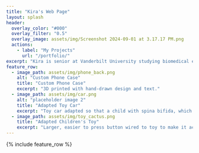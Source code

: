 ```yaml
---
title: "Kira's Web Page"
layout: splash
header:
  overlay_color: "#000"
  overlay_filter: "0.5"
  overlay_image: assets/img/Screenshot 2024-09-01 at 3.17.17 PM.png
  actions:
    - label: "My Projects"
      url: "/portfolio/"
excerpt: "Kira is senior at Vanderbilt University studying biomedical engineering. She is passionate about building low-cost medical devices and her work in Vanderbilt Athletics with the Spirit Team. This web page contains all of her relevant projects and academic information."
feature_row:
  - image_path: assets/img/phone_back.png
    alt: "Custom Phone Case"
    title: "Custom Phone Case"
    excerpt: "3D printed with hand-drawn design and text."
  - image_path: assets/img/car.png
    alt: "placeholder image 2"
    title: "Adapted Toy Car"
    excerpt: "Toy car adapted so that a child with spina bifida, which causes weakness in the lower limbs, could operate it."
  - image_path: assets/img/toy_cactus.png
    title: "Adapted Children's Toy"
    excerpt: "Larger, easier to press button wired to toy to make it accessible for children with disabilities. "
---
```


{% include feature_row %}

